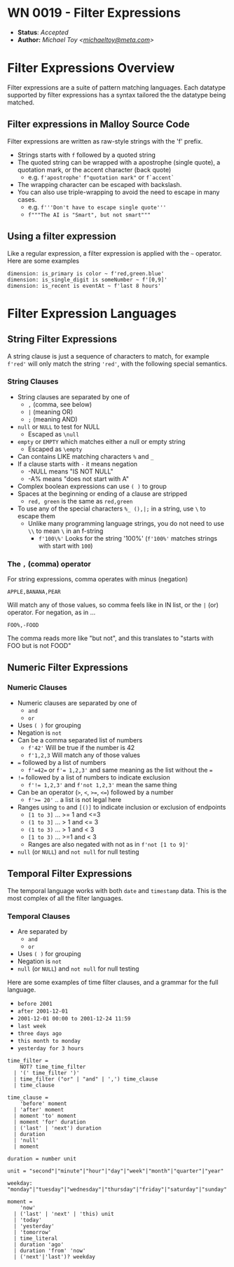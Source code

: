 # WN 0019 - Filter Expressions

- **Status**: *Accepted*
- **Author:** _Michael Toy \<michaeltoy@meta.com>_

# Filter Expressions Overview

Filter expressions are a suite of pattern matching languages. Each datatype supported by filter expressions
has a syntax tailored the the datatype being matched.


## Filter expressions in Malloy Source Code

Filter expressions are written as raw-style strings with the 'f' prefix.

* Strings starts with `f` followed by a quoted string
* The quoted string can be wrapped with a apostrophe (single quote), a quotation mark, or the accent character (back quote)
  * e.g. `f'apostrophe'` `f"quotation mark"` or <code>f\`accent\`</code>
* The wrapping character can be escaped with backslash.
* You can also use triple-wrapping to avoid the need to escape in many cases.
  * e.g. `f'''Don't have to escape single quote'''`
  * `f"""The AI is "Smart", but not smart"""`


## Using a filter expression

Like a regular expression, a filter expression is applied with the `~` operator. Here are some examples

```
dimension: is_primary is color ~ f'red,green.blue'
dimension: is_single_digit is someNumber ~ f'[0,9]'
dimension: is_recent is eventAt ~ f'last 8 hours'
```

# Filter Expression Languages

## String Filter Expressions

A string clause is just a sequence of characters to match, for example `f'red'` will only match the string `'red'`, with the following special semantics.

### String Clauses

* String clauses are separated by one of
  * `,` (comma, see below)
  * `|` (meaning OR)
  *  `;` (meaning AND)
 * `null` or `NULL` to test for NULL
   * Escaped as `\null`
 * `empty` or `EMPTY` which matches either a null or empty string
   * Escaped as `\empty`
 * Can contains LIKE matching characters `%` and `_`
 * If a clause starts with `-` it means negation
   * -NULL means "IS NOT NULL"
   * -A% means "does not start with A"
* Complex boolean expressions can use `( )` to group 
* Spaces at the beginning or ending of a clause are stripped
  * `red, green` is the same as `red,green`
* To use any of the special characters `%_ (),|;` in a string, use `\` to escape them
  * Unlike many programming language strings, you do not need to use `\\` to mean `\` in an f-string
    * `f'100\%'` Looks for the string '100%' (`f'100%'` matches strings with start with `100`)

### The `,` (comma) operator

For string expressions, comma operates with minus (negation)

    APPLE,BANANA,PEAR

Will match any of those values, so comma feels like in IN list, or the `|` (or) operator. For negation,
as in ...

    FOO%,-FOOD

The comma reads more like "but not", and this translates to "starts with FOO but is not FOOD"

## Numeric Filter Expressions

### Numeric Clauses

* Numeric clauses are separated by one of
  * `and`
  * `or`
 * Uses `( )` for grouping
 * Negation is `not`
 * Can be a comma separated list of numbers
   * `f'42'` Will be true if the number is 42
   * `f'1,2,3` Will match any of those values
 * `=` followed by a list of numbers
   * `f'=42=` or `f'= 1,2,3'` and same meaning as the list without the `=`
 * `!=` followed by a list of numbers to indicate exclusion
   * `f'!= 1,2,3'` and `f'not 1,2,3'` mean the same thing
 * Can be an operator (`>`, `<`, `>=`, `<=`) followed by a number
   * `f'>= 20'` .. a list is not legal here
 * Ranges using `to` and `[()]` to indicate inclusion or exclusion of endpoints
   * `[1 to 3]` ... >= 1 and <=3
   * `(1 to 3]` ... > 1 and <= 3
   * `(1 to 3)` ... > 1 and < 3
   * `[1 to 3)` ... >=1 and < 3
   * Ranges are also negated with not as in `f'not [1 to 9]'`
 * `null` (or `NULL`) and `not null` for null testing

## Temporal Filter Expressions

The temporal language works with both `date` and `timestamp` data. This is the most complex of all the filter languages.

### Temporal Clauses

* Are separated by
  * `and`
  * `or`
 * Uses `( )` for grouping
 * Negation is `not`
 * `null` (or `NULL`) and `not null` for null testing

Here are some examples of time filter clauses, and a grammar for the full language.

* `before 2001`
* `after 2001-12-01`
* `2001-12-01 00:00 to 2001-12-24 11:59`
* `last week`
* `three days ago`
* `this month to monday`
* `yesterday for 3 hours`

```
time_filter =
    NOT? time_time_filter
  | '(' time_filter ')'
  | time_filter ("or" | "and" | ',') time_clause
  | time_clause

time_clause =
    'before' moment
  | 'after' moment
  | moment 'to' moment
  | moment 'for' duration
  | ('last' | 'next') duration
  | duration
  | 'null'
  | moment

duration = number unit

unit = "second"|"minute"|"hour"|"day"|"week"|"month"|"quarter"|"year"

weekday: "monday"|"tuesday"|"wednesday"|"thursday"|"friday"|"saturday"|"sunday"

moment =
    'now'
  | ('last' | 'next' | 'this) unit
  | 'today'
  | 'yesterday'
  | 'tomorrow'
  | time_literal
  | duration 'ago'
  | duration 'from' 'now'
  | ('next'|'last')? weekday
```
